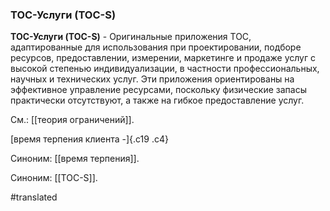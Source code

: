 ### ТОС-Услуги (TOC-S)

**ТОС-Услуги (TOC-S)** - Оригинальные приложения TOC, адаптированные для использования при проектировании, подборе ресурсов, предоставлении, измерении, маркетинге и продаже услуг с высокой степенью индивидуализации, в частности профессиональных, научных и технических услуг. Эти приложения ориентированы на эффективное управление ресурсами, поскольку физические запасы практически отсутствуют, а также на гибкое предоставление услуг.

См.: [[теория ограничений]].

[время терпения клиента -]{.c19 .c4}

Синоним: [[время терпения]].

Синоним: [[TOC-S]].

#translated
